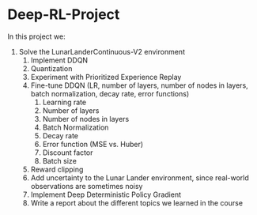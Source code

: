 # Deep-RL-Project

In this project we:

1. Solve the LunarLanderContinuous-V2 environment
   1. Implement DDQN
   2. Quantization
   3. Experiment with Prioritized Experience Replay
   4. Fine-tune DDQN (LR, number of layers, number of nodes in layers, batch normalization, decay rate, error functions)
      1. Learning rate
      2. Number of layers
      3. Number of nodes in layers
      4. Batch Normalization
      5. Decay rate
      6. Error function (MSE vs. Huber)
      7. Discount factor
      8. Batch size
   5. Reward clipping
   6. Add uncertainty to the Lunar Lander environment, since real-world observations are sometimes noisy
   7. Implement Deep Deterministic Policy Gradient 
   8. Write a report about the different topics we learned in the course
